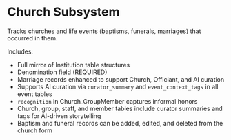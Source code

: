 # Church Subsystem

Tracks churches and life events (baptisms, funerals, marriages) that occurred in them.

Includes:
- Full mirror of Institution table structures
- Denomination field (REQUIRED)
- Marriage records enhanced to support Church, Officiant, and AI curation
- Supports AI curation via `curator_summary` and `event_context_tags` in all event tables
- `recognition` in Church_GroupMember captures informal honors
- Church, group, staff, and member tables include curator summaries and tags for AI-driven storytelling
- Baptism and funeral records can be added, edited, and deleted from the church form